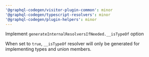 ```yaml
---
'@graphql-codegen/visitor-plugin-common': minor
'@graphql-codegen/typescript-resolvers': minor
'@graphql-codegen/plugin-helpers': minor
---
```


Implement `generateInternalResolversIfNeeded.__isTypeOf` option

When set to `true`, `__isTypeOf` resolver will only be generated for implementing types and union members.
